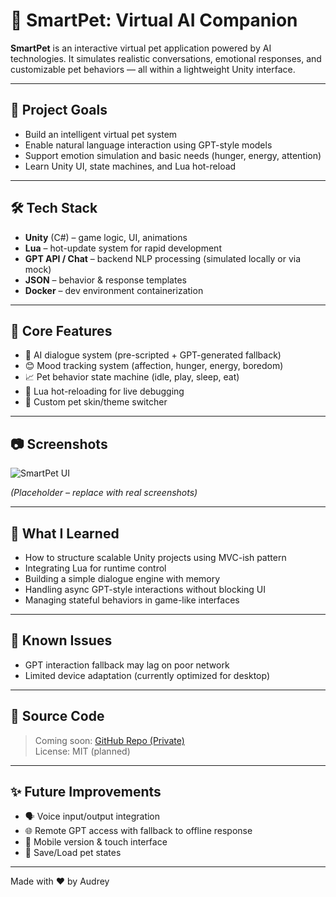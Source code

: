 # 🐾 SmartPet: Virtual AI Companion

**SmartPet** is an interactive virtual pet application powered by AI technologies. It simulates realistic conversations, emotional responses, and customizable pet behaviors — all within a lightweight Unity interface.

---

## 🎯 Project Goals

- Build an intelligent virtual pet system
- Enable natural language interaction using GPT-style models
- Support emotion simulation and basic needs (hunger, energy, attention)
- Learn Unity UI, state machines, and Lua hot-reload

---

## 🛠️ Tech Stack

- **Unity** (C#) – game logic, UI, animations
- **Lua** – hot-update system for rapid development
- **GPT API / Chat** – backend NLP processing (simulated locally or via mock)
- **JSON** – behavior & response templates
- **Docker** – dev environment containerization

---

## 🧩 Core Features

- 💬 AI dialogue system (pre-scripted + GPT-generated fallback)
- 😊 Mood tracking system (affection, hunger, energy, boredom)
- 📈 Pet behavior state machine (idle, play, sleep, eat)
- 🔄 Lua hot-reloading for live debugging
- 🎨 Custom pet skin/theme switcher

---

## 📷 Screenshots

![SmartPet UI](../assets/images/smartpet_ui.png)

*(Placeholder – replace with real screenshots)*

---

## 🧠 What I Learned

- How to structure scalable Unity projects using MVC-ish pattern
- Integrating Lua for runtime control
- Building a simple dialogue engine with memory
- Handling async GPT-style interactions without blocking UI
- Managing stateful behaviors in game-like interfaces

---

## 🚧 Known Issues

- GPT interaction fallback may lag on poor network
- Limited device adaptation (currently optimized for desktop)

---

## 📁 Source Code

> Coming soon: [GitHub Repo (Private)](https://github.com/audreygyh/smartpet)  
> License: MIT (planned)

---

## ✨ Future Improvements

- 🗣️ Voice input/output integration
- 🌐 Remote GPT access with fallback to offline response
- 📱 Mobile version & touch interface
- 💾 Save/Load pet states

---

Made with ❤️ by Audrey

